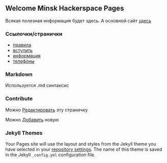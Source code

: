 ## Welcome Minsk Hackerspace Pages

Всякая полезная информация будет здесь.
А основной сайт [здесь](https://hackerspace.by)

### Ссылочки/странички

- [правила](rules.md)
- [вступить](join.md)
- [информация](info.md)
- [телефоны](tel.md)



### Markdown

Используется .md синтаксис

### Contribute

Можно [Редактировать](https://github.com/minsk-hackerspace/minsk-hackerspace.github.io/edit/master/README.md) эту страничку

Можно [Добавить](https://github.com/minsk-hackerspace/minsk-hackerspace.github.io/new/master) новую

### Jekyll Themes

Your Pages site will use the layout and styles from the Jekyll theme you have selected in your [repository settings](https://github.com/minsk-hackerspace/minsk-hackerspace.github.io/settings). The name of this theme is saved in the Jekyll `_config.yml` configuration file.
